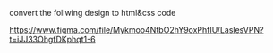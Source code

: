 convert the follwing design to html&css code

https://www.figma.com/file/Mykmoo4NtbO2hY9oxPhfIU/LaslesVPN?t=iJJ33OhgfDKphqt1-6
